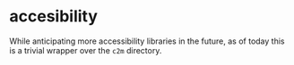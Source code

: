 # accesibility

While anticipating more accessibility libraries in the future, as of today this is a trivial wrapper over the `c2m` directory.

